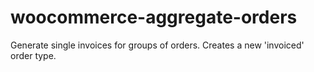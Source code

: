 # woocommerce-aggregate-orders
Generate single invoices for groups of orders. Creates a new 'invoiced' order type.
